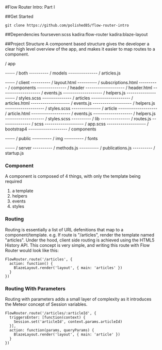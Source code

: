 #Flow Router Intro: Part I

##Get Started 
```
git clone https://github.com/polished85/flow-router-intro
```

##Dependencies
fourseven:scss
kadira:flow-router
kadira:blaze-layout

##Project Structure
A component based structure gives the developer a clear high level overview of the app, and makes it easier to map routes to a component.

/ app

----- / both
---------- / models
--------------- / articles.js

----- / client
---------- / layout.html
---------- / subscriptions.html
---------- / components
--------------- / header
-------------------- / header.html
-------------------- / events.js
-------------------- / helpers.js
-------------------- / styles.scss
--------------- / articles
-------------------- / articles.html
-------------------- / events.js
-------------------- / helpers.js
-------------------- / styles.scss
--------------- / article
-------------------- / article.html
-------------------- / events.js
-------------------- / helpers.js
-------------------- / styles.scss
---------- / lib
--------------- / routes.js
--------------- / scss
-------------------- / app.scss
-------------------- / bootstrap4
-------------------- / components

----- / public
---------- / img
---------- / fonts

----- / server
---------- / methods.js
---------- / publications.js
---------- / startup.js

### Component
A component is composed of 4 things, with only the template being required
1. a template
2. helpers
3. events
4. styles

### Routing
Routing is essentially a list of URL defenitions that map to a component/template. e.g. If route is "/articles", render the template named "articles". Under the hood, client side routing is achieved using the HTML5 History API.
This concept is very simple, and writing this route with Flow Router would look like this:
```
FlowRouter.route('/articles', {
  action: function() {
    BlazeLayout.render('layout', { main: 'articles' })
  }
})
```

### Routing With Parameters
Routing with parameters adds a small layer of complexity as it introduces the Meteor concept of Session variables.
```
FlowRouter.route('/articles/:articleId', {
  triggersEnter: [function(context) {
    Session.set('articleId', context.params.articleId)
  }],
  action: function(params, queryParams) {
    BlazeLayout.render('layout', { main: 'article' })
  }
})
```
